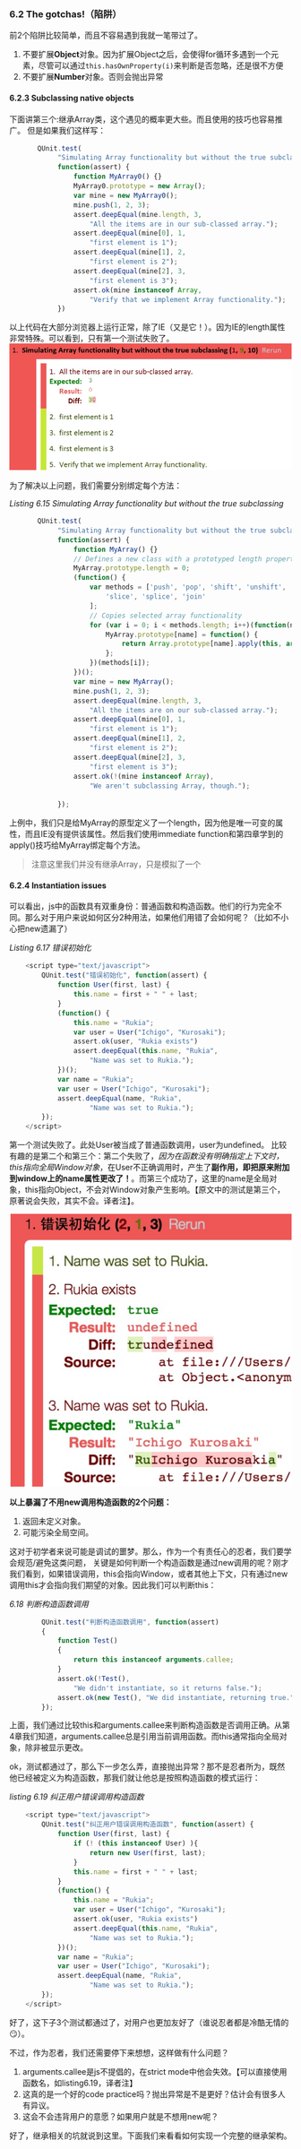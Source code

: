 ### 6.2 The gotchas!（陷阱）

前2个陷阱比较简单，而且不容易遇到我就一笔带过了。

1. 不要扩展**Object**对象。因为扩展Object之后，会使得for循环多遇到一个元素，尽管可以通过`this.hasOwnProperty(i)`来判断是否忽略，还是很不方便
2. 不要扩展**Number**对象。否则会抛出异常

#### 6.2.3 Subclassing native objects

下面讲第三个:继承Array类，这个遇见的概率更大些。而且使用的技巧也容易推广。
但是如果我们这样写：

```javascript
       QUnit.test(
            "Simulating Array functionality but without the true subclassing",
            function(assert) {
                function MyArray0() {}
                MyArray0.prototype = new Array();
                var mine = new MyArray0();
                mine.push(1, 2, 3);
                assert.deepEqual(mine.length, 3,
                    "All the items are in our sub-classed array.");
                assert.deepEqual(mine[0], 1,
                    "first element is 1");
                assert.deepEqual(mine[1], 2,
                    "first element is 2");
                assert.deepEqual(mine[2], 3,
                    "first element is 3");
                assert.ok(mine instanceof Array,
                    "Verify that we implement Array functionality.");
            })
```

以上代码在大部分浏览器上运行正常，除了IE（又是它！）。因为IE的length属性非常特殊。可以看到，只有第一个测试失败了。
![继承Array失败](https://github.com/flybywind/SecretsOfJavaScriptNinja/blob/master/img/6.16_0.jpg)

为了解决以上问题，我们需要分别绑定每个方法：

*Listing 6.15 Simulating Array functionality but without the true subclassing*

```javascript
       QUnit.test(
            "Simulating Array functionality but without the true subclassing",
            function(assert) {
                function MyArray() {}
                // Defines a new class with a prototyped length property￼￼￼
                MyArray.prototype.length = 0;
                (function() {
                    var methods = ['push', 'pop', 'shift', 'unshift',
                        'slice', 'splice', 'join'
                    ];
                    // Copies selected array functionality￼
                    for (var i = 0; i < methods.length; i++)(function(name) {
                        MyArray.prototype[name] = function() {
                            return Array.prototype[name].apply(this, arguments);
                        };
                    })(methods[i]);
                })();
                var mine = new MyArray();
                mine.push(1, 2, 3);
                assert.deepEqual(mine.length, 3,
                    "All the items are on our sub-classed array.");
                assert.deepEqual(mine[0], 1,
                    "first element is 1");
                assert.deepEqual(mine[1], 2,
                    "first element is 2");
                assert.deepEqual(mine[2], 3,
                    "first element is 3");
                assert.ok(!(mine instanceof Array),
                    "We aren't subclassing Array, though.");

            });
```
   
上例中，我们只是给MyArray的原型定义了一个length，因为他是唯一可变的属性，而且IE没有提供该属性。然后我们使用immediate function和第四章学到的apply()技巧给MyArray绑定每个方法。
> 注意这里我们并没有继承Array，只是模拟了一个

#### 6.2.4 Instantiation issues

可以看出，js中的函数具有双重身份：普通函数和构造函数。他们的行为完全不同。那么对于用户来说如何区分2种用法，如果他们用错了会如何呢？（比如不小心把new遗漏了）

*Listing 6.17 错误初始化*

```javascript
    <script type="text/javascript">
        QUnit.test("错误初始化", function(assert) {
            function User(first, last) {
                this.name = first + " " + last;
            }
            (function() {
                this.name = "Rukia";
                var user = User("Ichigo", "Kurosaki");
                assert.ok(user, "Rukia exists")
                assert.deepEqual(this.name, "Rukia",
                    "Name was set to Rukia.");
            })();
            var name = "Rukia";
            var user = User("Ichigo", "Kurosaki");
            assert.deepEqual(name, "Rukia",
                    "Name was set to Rukia.");
        });
    </script>
```

第一个测试失败了。此处User被当成了普通函数调用，user为undefined。
比较有趣的是第二个和第三个：第二个失败了，*因为在函数没有明确指定上下文时，this指向全局Window对象*，在User不正确调用时，产生了**副作用，即把原来附加到window上的name属性更改了！**。而第三个成功了，这里的name是全局对象，this指向Object，不会对Window对象产生影响。【原文中的测试是第三个，原著说会失败，其实不会。译者注】。

![mis_init](https://github.com/flybywind/SecretsOfJavaScriptNinja/blob/master/img/mis_init.jpg)

**以上暴漏了不用new调用构造函数的2个问题：**

1. 返回未定义对象。
2. 可能污染全局空间。

这对于初学者来说可能是调试的噩梦。那么，作为一个有责任心的忍者，我们要学会规范/避免这类问题，
关键是如何判断一个构造函数是通过new调用的呢？刚才我们看到，如果错误调用，this会指向Window，或者其他上下文，只有通过new调用this才会指向我们期望的对象。因此我们可以判断this：

*6.18 判断构造函数调用*

```javascript
        QUnit.test("判断构造函数调用", function(assert)
        {
            function Test()
            {
                return this instanceof arguments.callee;
            }
            assert.ok(!Test(),
                "We didn't instantiate, so it returns false.");
            assert.ok(new Test(), "We did instantiate, returning true.");
        });
```

上面，我们通过比较this和arguments.callee来判断构造函数是否调用正确。从第4章我们知道，arguments.callee总是引用当前调用函数。而this通常指向全局对象，除非被显示更改。

ok，测试都通过了，那么下一步怎么弄，直接抛出异常？那不是忍者所为，既然他已经被定义为构造函数，那我们就让他总是按照构造函数的模式运行：

*listing 6.19 纠正用户错误调用构造函数*
```javascript
    <script type="text/javascript">
        QUnit.test("纠正用户错误调用构造函数", function(assert) {
            function User(first, last) {
                if (! (this instanceof User) ){
                    return new User(first, last);
                }
                this.name = first + " " + last;
            }
            (function() {
                this.name = "Rukia";
                var user = User("Ichigo", "Kurosaki");
                assert.ok(user, "Rukia exists")
                assert.deepEqual(this.name, "Rukia",
                    "Name was set to Rukia.");
            })();
            var name = "Rukia";
            var user = User("Ichigo", "Kurosaki");
            assert.deepEqual(name, "Rukia",
                    "Name was set to Rukia.");
        });
    </script>
```

好了，这下子3个测试都通过了，对用户也更加友好了（谁说忍者都是冷酷无情的:smirk:）。

不过，作为忍者，我们还需要停下来想想，这样做有什么问题？

1. arguments.callee是js不提倡的，在strict mode中他会失效。【可以直接使用函数名，如listing6.19，译者注】
2. 这真的是一个好的code practice吗？抛出异常是不是更好？估计会有很多人有异议。
3. 这会不会违背用户的意愿？如果用户就是不想用new呢？

好了，继承相关的坑就说到这里。下面我们来看看如何实现一个完整的继承架构。